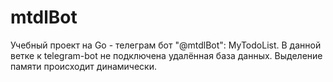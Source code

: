 # mtdlBot

Учебный проект на Go - телеграм бот "@mtdlBot": MyTodoList.
В данной ветке к telegram-bot не подключена удалённая база данных. Выделение памяти происходит динамически.